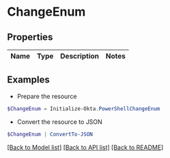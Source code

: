 # ChangeEnum
## Properties

Name | Type | Description | Notes
------------ | ------------- | ------------- | -------------

## Examples

- Prepare the resource
```powershell
$ChangeEnum = Initialize-Okta.PowerShellChangeEnum 
```

- Convert the resource to JSON
```powershell
$ChangeEnum | ConvertTo-JSON
```

[[Back to Model list]](../README.md#documentation-for-models) [[Back to API list]](../README.md#documentation-for-api-endpoints) [[Back to README]](../README.md)

